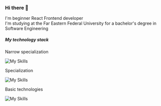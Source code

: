 ### Hi there 👋

I'm beginner React Frontend developer<br>
I'm studying at the Far Eastern Federal University for a bachelor's degree in Software Engineering

##### My technology stack

Narrow specialization

![My Skills](https://skillicons.dev/icons?i=react,next)

Specialization

![My Skills](https://skillicons.dev/icons?i=html,css,js,ts,apollo,graphql,`styledcomponents,emotion,jest,figma)

Basic technologies

![My Skills](https://skillicons.dev/icons?i=bash,git,github)
